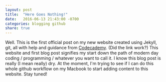 ```yaml
---
layout: post
title:  "Here Goes Nothing!"
date:   2016-06-13 21:43:00 -0700
categories: blogging github
share: true
---
```

Well. This is the first official post on my new website created using Jekyll, git, all with help and guidance from [Codecademy][Codecademy]. (Did the link work?) This website and first blog post signifies my start down the path of modern day coding / programming / whatever you want to call it. I know this blog post is really (I mean really) dry. At the moment, I'm trying to see if I can do this whole github workflow on my Macbook to start adding content to this website. Stay tuned!

[Codecademy]: http://www.codecademy.com
